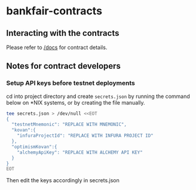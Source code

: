 # bankfair-contracts

## Interacting with the contracts
Please refer to [/docs](/docs) for contract details.

## Notes for contract developers

### Setup API keys before testnet deployments
cd into project directory and create ```secrets.json``` by running the command below on *NIX systems, or by creating the file manually.

```sh
tee secrets.json > /dev/null <<EOT
{
  "testnetMnemonic": "REPLACE WITH MNEMONIC",
  "kovan":{
    "infuraProjectId": "REPLACE WITH INFURA PROJECT ID"
  },
  "optimismKovan":{
    "alchemyApiKey": "REPLACE WITH ALCHEMY API KEY"
  }
}
EOT
```

Then edit the keys accordingly in secrets.json
